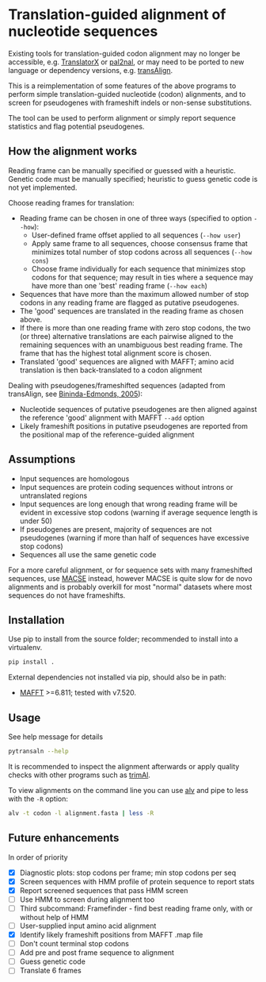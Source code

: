 Translation-guided alignment of nucleotide sequences
====================================================

Existing tools for translation-guided codon alignment may no longer be
accessible, e.g. [TranslatorX](https://doi.org/10.1093/nar/gkq291) or
[pal2nal](https://www.bork.embl.de/pal2nal/), or may need to be ported to new
language or dependency versions, e.g.
[transAlign](https://uol.de/systematik-evolutionsbiologie/programme).

This is a reimplementation of some features of the above programs to perform
simple translation-guided nucleotide (codon) alignments, and to screen for
pseudogenes with frameshift indels or non-sense substitutions.

The tool can be used to perform alignment or simply report sequence statistics
and flag potential pseudogenes.


## How the alignment works

Reading frame can be manually specified or guessed with a heuristic. Genetic
code must be manually specified; heuristic to guess genetic code is not yet
implemented.

Choose reading frames for translation:
* Reading frame can be chosen in one of three ways (specified to option `--how`):
  * User-defined frame offset applied to all sequences (`--how user`)
  * Apply same frame to all sequences, choose consensus frame that minimizes
    total number of stop codons across all sequences (`--how cons`)
  * Choose frame individually for each sequence that minimizes stop codons for
    that sequence; may result in ties where a sequence may have more than one
    'best' reading frame (`--how each`)
* Sequences that have more than the maximum allowed number of stop codons in
  any reading frame are flagged as putative pseudogenes. 
* The 'good' sequences are translated in the reading frame as chosen above.
* If there is more than one reading frame with zero stop codons, the two (or
  three) alternative translations are each pairwise aligned to the remaining
  sequences with an unambiguous best reading frame. The frame that has the
  highest total alignment score is chosen.
* Translated 'good' sequences are aligned with MAFFT; amino acid translation is
  then back-translated to a codon alignment

Dealing with pseudogenes/frameshifted sequences (adapted from transAlign, see
[Bininda-Edmonds, 2005](https://doi.org/10.1186/1471-2105-6-156)):
* Nucleotide sequences of putative pseudogenes are then aligned against the
  reference 'good' alignment with MAFFT `--add` option
* Likely frameshift positions in putative pseudogenes are reported from the
  positional map of the reference-guided alignment


## Assumptions

* Input sequences are homologous
* Input sequences are protein coding sequences without introns or untranslated
  regions
* Input sequences are long enough that wrong reading frame will be evident in
  excessive stop codons (warning if average sequence length is under 50)
* If pseudogenes are present, majority of sequences are not pseudogenes
  (warning if more than half of sequences have excessive stop codons)
* Sequences all use the same genetic code

For a more careful alignment, or for sequence sets with many frameshifted
sequences, use [MACSE](https://www.agap-ge2pop.org/macse/) instead, however
MACSE is quite slow for de novo alignments and is probably overkill for most
"normal" datasets where most sequences do not have frameshifts.


## Installation

Use pip to install from the source folder; recommended to install into a
virtualenv.

```bash
pip install .
```

External dependencies not installed via pip, should also be in path:
* [MAFFT](https://mafft.cbrc.jp/alignment/software/) >=6.811; tested with v7.520.


## Usage

See help message for details

```bash
pytransaln --help
```

It is recommended to inspect the alignment afterwards or apply quality checks
with other programs such as [trimAl](http://trimal.cgenomics.org/).

To view alignments on the command line you can use
[alv](https://github.com/arvestad/alv) and pipe to less with the `-R` option:

```bash
alv -t codon -l alignment.fasta | less -R
```


## Future enhancements

In order of priority

- [x] Diagnostic plots: stop codons per frame; min stop codons per seq
- [x] Screen sequences with HMM profile of protein sequence to report stats
- [x] Report screened sequences that pass HMM screen
- [ ] Use HMM to screen during alignment too
- [ ] Third subcommand: Framefinder - find best reading frame only, with or
      without help of HMM
- [ ] User-supplied input amino acid alignment
- [x] Identify likely frameshift positions from MAFFT .map file
- [ ] Don't count terminal stop codons
- [ ] Add pre and post frame sequence to alignment
- [ ] Guess genetic code
- [ ] Translate 6 frames
